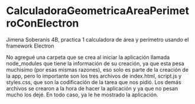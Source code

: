 # CalculadoraGeometricaAreaPerimetroConElectron
Jimena Soberanis 4B, practica 1 calculadora de área y perímetro usando el framework Electron

No agregué una carpeta que se crea al iniciar la aplicación llamada node_modules que tiene la información de su creación, ya que esta pesa muchisímo (por esas mismas razones), 
eso solo es parte de la creación de la app, pero lo importante son los tres archivos de index.html, script.js y styles.css, que son la codificación de la tarea que nos pidió.
Los demás archivos se crearon a la hora de hacer la aplicación y ya que no pesan mucho los dejé.
En todo caso, ya le he mostrado la aplicación.

